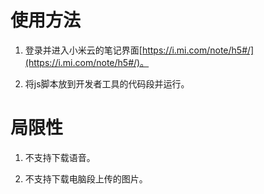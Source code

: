 # 使用方法
1. 登录并进入小米云的笔记界面[https://i.mi.com/note/h5#/](https://i.mi.com/note/h5#/)。

2. 将js脚本放到开发者工具的代码段并运行。

# 局限性
1. 不支持下载语音。

2. 不支持下载电脑段上传的图片。